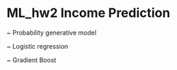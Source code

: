 # ML_hw2  Income Prediction
~ Probability generative model

~ Logistic regression

~ Gradient Boost

